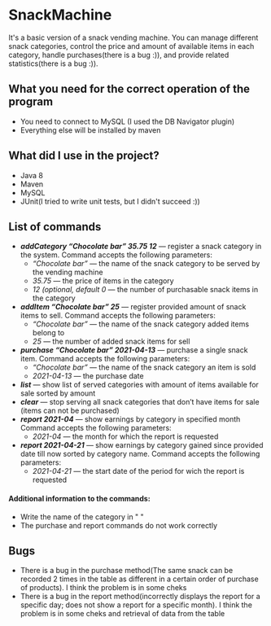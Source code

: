 # SnackMachine
It's a basic version of a snack vending machine. You can manage different snack categories, control the price and amount of available items in each category, handle purchases(there is a bug :)), and provide related statistics(there is a bug :)).

## What you need for the correct operation of the program
* You need to connect to MySQL (I used the DB Navigator plugin)
* Everything else will be installed by maven

## What did I use in the project?
* Java 8
* Maven
* MySQL
* JUnit(I tried to write unit tests, but I didn't succeed :))

## List of commands
* ***addCategory “Chocolate bar”  35.75 12***  — register a snack category in the system.
Command accepts the following parameters:
  * _“Chocolate bar”_ — the name of the snack category to be served by the vending machine
  * _35.75_ — the price of items in the category
  * _12 (optional, default 0_ — the number of purchasable snack items in the category
* ***addItem “Chocolate bar” 25*** — register provided amount of snack items to sell.
Command accepts the following parameters:
  * _“Chocolate bar”_ — the name of the snack category added items belong to
  * _25_ — the number of added snack items for sell
* ***purchase “Chocolate bar” 2021-04-13*** — purchase a single snack item.
Command accepts the following parameters:
  * _“Chocolate bar”_ — the name of the snack category an item is sold
  * _2021-04-13_ — the purchase date
* ***list*** — show list of served categories with amount of items available for sale sorted by amount
* ***clear*** — stop serving all snack categories that don’t have items for sale (items can not be purchased)
* ***report 2021-04*** — show earnings by category in specified month
Command accepts the following parameters:
  * _2021-04_ — the month for which the report is requested
* ***report 2021-04-21*** — show earnings by category gained since provided date till now sorted by category name.
Command accepts the following parameters:
  * _2021-04-21_ — the start date of the period for wich the report is requested

#### Additional information to the commands:
* Write the name of the category in " "
* The purchase and report commands do not work correctly

## Bugs
* There is a bug in the purchase method(The same snack can be recorded 2 times in the table as different in a certain order of purchase of products). I think the problem is in some cheks
* There is a bug in the report method(incorrectly displays the report for a specific day; does not show a report for a specific month). I think the problem is in some cheks and retrieval of data from the table
